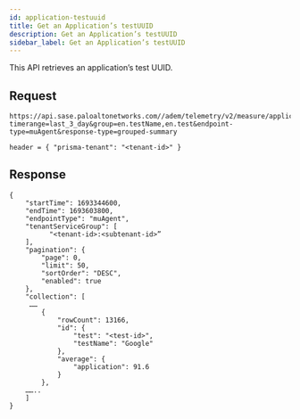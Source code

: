 ```yaml
---
id: application-testuuid
title: Get an Application’s testUUID
description: Get an Application’s testUUID
sidebar_label: Get an Application’s testUUID
---
```


This API retrieves an application’s test UUID.

## Request

    https://api.sase.paloaltonetworks.com//adem/telemetry/v2/measure/application/score?timerange=last_3_day&group=en.testName,en.test&endpoint-type=muAgent&response-type=grouped-summary
     
    header = { "prisma-tenant": "<tenant-id>" }


## Response

    {
        "startTime": 1693344600,
        "endTime": 1693603800,
        "endpointType": "muAgent",
        "tenantServiceGroup": [
              "<tenant-id>:<subtenant-id>”
        ],
        "pagination": {
            "page": 0,
            "limit": 50,
            "sortOrder": "DESC",
            "enabled": true
        },
        "collection": [
         ……
            {
                "rowCount": 13166,
                "id": {
                    "test": "<test-id>",
                    "testName": "Google"
                },
                "average": {
                    "application": 91.6
                }
            },
        ……..
        ]
    }

